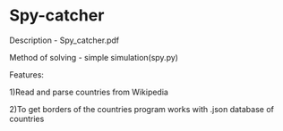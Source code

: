 Spy-catcher
===========

Description - Spy_catcher.pdf

Method of solving - simple simulation(spy.py)

Features:

1)Read and parse countries from Wikipedia

2)To get borders of the countries program works with .json database of countries
